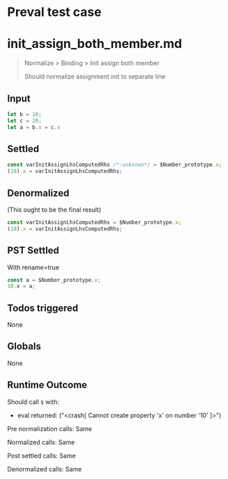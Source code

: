 # Preval test case

# init_assign_both_member.md

> Normalize > Binding > Init assign both member
>
> Should normalize assignment init to separate line

## Input

`````js filename=intro
let b = 10;
let c = 20;
let a = b.x = c.x
`````


## Settled


`````js filename=intro
const varInitAssignLhsComputedRhs /*:unknown*/ = $Number_prototype.x;
(10).x = varInitAssignLhsComputedRhs;
`````


## Denormalized
(This ought to be the final result)

`````js filename=intro
const varInitAssignLhsComputedRhs = $Number_prototype.x;
(10).x = varInitAssignLhsComputedRhs;
`````


## PST Settled
With rename=true

`````js filename=intro
const a = $Number_prototype.x;
10.x = a;
`````


## Todos triggered


None


## Globals


None


## Runtime Outcome


Should call `$` with:
 - eval returned: ("<crash[ Cannot create property 'x' on number '10' ]>")

Pre normalization calls: Same

Normalized calls: Same

Post settled calls: Same

Denormalized calls: Same
